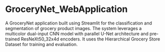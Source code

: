 # GroceryNet_WebApplication
A GroceryNet application built using Streamlit for the classification and segmentation of grocery product images. The system leverages a multicolor dual-input CNN model with parallel U-Net architecture and pre-trained ResNeXt50_32x4d encoders. It uses the Hierarchical Grocery Store Dataset for training and evaluation.
